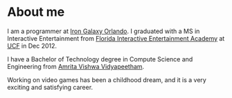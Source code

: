 # About me

I am a programmer at [Iron Galaxy Orlando](http://www.irongalaxystudios.com). I
graduated with a MS in Interactive Entertainment from [Florida Interactive
Entertainment Academy](https://fiea.ucf.edu/) at [UCF](https://www.ucf.edu/) in
Dec 2012.

I have a Bachelor of Technology degree in Compute Science and Engineering from
[Amrita Vishwa Vidyapeetham](https://www.amrita.edu/cbr).

Working on video games has been a childhood dream, and it is a very exciting and
satisfying career.
